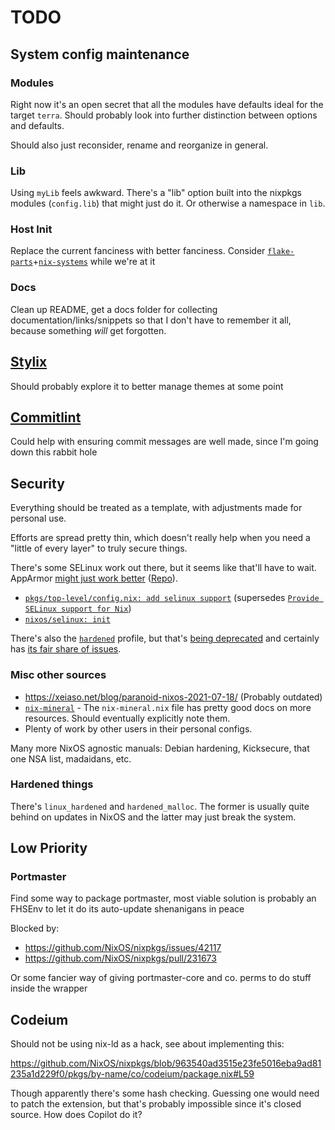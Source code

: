 # TODO

## System config maintenance

### Modules

Right now it's an open secret that all the modules have defaults ideal for the target `terra`. Should probably look into further distinction between options and defaults.

Should also just reconsider, rename and reorganize in general.

### Lib

Using `myLib` feels awkward. There's a "lib" option built into the nixpkgs modules (`config.lib`) that might just do it. Or otherwise a namespace in `lib`.

### Host Init

Replace the current fanciness with better fanciness. Consider [`flake-parts`](https://github.com/hercules-ci/flake-parts)+[`nix-systems`](https://github.com/nix-systems) while we're at it

### Docs

Clean up README, get a docs folder for collecting documentation/links/snippets so that I don't have to remember it all, because something *will* get forgotten.

## [Stylix](https://github.com/danth/stylix)

Should probably explore it to better manage themes at some point

## [Commitlint](https://commitlint.js.org/)

Could help with ensuring commit messages are well made, since I'm going down this rabbit hole

## Security

Everything should be treated as a template, with adjustments made for personal use.

Efforts are spread pretty thin, which doesn't really help when you need a "little of every layer" to truly secure things.

There's some SELinux work out there, but it seems like that'll have to wait. AppArmor [might just work better](https://github.com/NixOS/nixpkgs/pull/396168#issuecomment-2783463970) ([Repo](https://git.grimmauld.de/Grimmauld/grimm-nixos-laptop/src/branch/main/hardening)).

- [`pkgs/top-level/config.nix: add selinux support`](<https://github.com/NixOS/nixpkgs/pull/396168>) (supersedes [`Provide SELinux support for Nix`](https://github.com/NixOS/nix/pull/2670))
- [`nixos/selinux: init`](https://github.com/NixOS/nixpkgs/pull/396177)

There's also the [`hardened`](https://github.com/NixOS/nixpkgs/blob/master/nixos/modules/profiles/hardened.nix) profile, but that's [being deprecated](https://github.com/NixOS/nixpkgs/pull/383438) and certainly has [its fair share of issues](https://discourse.nixos.org/t/proposal-to-deprecate-the-hardened-profile/63081/5).

### Misc other sources

- <https://xeiaso.net/blog/paranoid-nixos-2021-07-18/> (Probably outdated)
- [`nix-mineral`](https://github.com/cynicsketch/nix-mineral/blob/main/nix-mineral.nix) - The `nix-mineral.nix` file has pretty good docs on more resources. Should eventually explicitly note them.
- Plenty of work by other users in their personal configs.

Many more NixOS agnostic manuals: Debian hardening, Kicksecure, that one NSA list, madaidans, etc.

### Hardened things

There's `linux_hardened` and `hardened_malloc`. The former is usually quite behind on updates in NixOS and the latter may just break the system.

## Low Priority

### Portmaster

Find some way to package portmaster, most viable solution is probably an FHSEnv to let it do its auto-update shenanigans in peace

Blocked by:

- <https://github.com/NixOS/nixpkgs/issues/42117>
- <https://github.com/NixOS/nixpkgs/pull/231673>

Or some fancier way of giving portmaster-core and co. perms to do stuff inside the wrapper

## Codeium

Should not be using nix-ld as a hack, see about implementing this:

<https://github.com/NixOS/nixpkgs/blob/963540ad3515e23fe5016eba9ad81235a1d229f0/pkgs/by-name/co/codeium/package.nix#L59>

Though apparently there's some hash checking. Guessing one would need to patch the extension, but that's probably impossible since it's closed source. How does Copilot do it?

